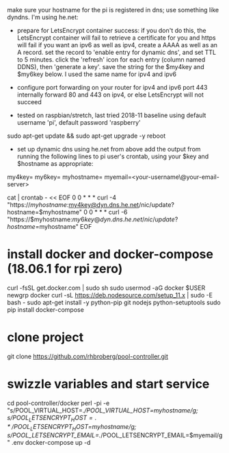 make sure your hostname for the pi is registered in dns; use something like dyndns.  I'm using he.net:

* prepare for LetsEncrypt container success: if you don't do this, the LetsEncrypt container will fail to retrieve a certificate for you and https will fail
if you want an ipv6 as well as ipv4, create a AAAA as well as an A record.  set the record to 'enable entry for dynamic dns', and set TTL to 5 minutes.
click the 'refresh' icon for each entry (column named DDNS), then 'generate a key'.  save the string for the $my4key and $my6key below.  I used the same name for ipv4 and ipv6

* configure port forwarding on your router for ipv4 and ipv6 port 443 internally
	forward 80 and 443 on ipv4, or else LetsEncrypt will not succeed

* tested on raspbian/stretch, last tried 2018-11 baseline
using default username 'pi', default password 'raspberry'

 sudo apt-get update && sudo apt-get upgrade -y
 reboot

* set up dynamic dns using he.net from above
add the output from running the following lines to pi user's crontab, using your $key and $hostname as appropriate:

 my4key=<generated key string for ipv4>
 my6key=<generated key string for ipv6>
 myhostname=<your-chosen-public-hostname>
 myemail=<your-username\\@your-email-server>
 
 cat | crontab - << EOF
 0 0 * * * curl -4 "https://$myhostname:$my4key@dyn.dns.he.net/nic/update?hostname=$myhostname"
 0 0 * * * curl -6 "https://$myhostname:$my6key@dyn.dns.he.net/nic/update?hostname=$myhostname"
 EOF

# install docker and docker-compose (18.06.1 for rpi zero)
 curl -fsSL get.docker.com | sudo sh
 sudo usermod -aG docker $USER
 newgrp docker
 curl -sL https://deb.nodesource.com/setup_11.x | sudo -E bash -
 sudo apt-get install -y python-pip git nodejs python-setuptools
 sudo pip install docker-compose

# clone project
 git clone https://github.com/rhbroberg/pool-controller.git

# swizzle variables and start service
 cd pool-controller/docker
 perl -pi -e "s/POOL_VIRTUAL_HOST=.*/POOL_VIRTUAL_HOST=$myhostname/g; s/POOL_LETSENCRYPT_HOST=.*/POOL_LETSENCRYPT_HOST=$myhostname/g; s/POOL_LETSENCRYPT_EMAIL=.*/POOL_LETSENCRYPT_EMAIL=$myemail/g" .env
 docker-compose up -d


